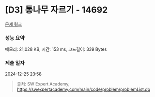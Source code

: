 # [D3] 통나무 자르기 - 14692 

[문제 링크](https://swexpertacademy.com/main/code/problem/problemDetail.do?contestProbId=AYJW0g-qlO8DFASv) 

### 성능 요약

메모리: 21,028 KB, 시간: 153 ms, 코드길이: 339 Bytes

### 제출 일자

2024-12-25 23:58



> 출처: SW Expert Academy, https://swexpertacademy.com/main/code/problem/problemList.do